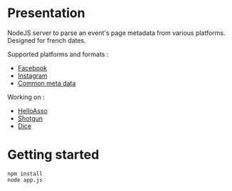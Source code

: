 # Presentation

NodeJS server to parse an event's page metadata from various platforms. Designed for french dates.

Supported platforms and formats :
* [Facebook](https://www.facebook.com/)
* [Instagram](https://www.instagram.com/)
* [Common meta data](https://metascraper.js.org/)

Working on :
* [HelloAsso](https://www.helloasso.com/)
* [Shotgun](https://shotgun.live/)
* [Dice](https://dice.fm/)

# Getting started

```
npm install
node app.js
```